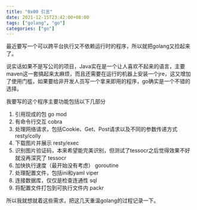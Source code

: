 ```yaml
---
title: "0x00 引言"
date: 2021-12-15T23:42:00+08:00
tags: ["golang", "go"]
categories: ["go"]
---
```


最近要写一个可以跨平台执行又不依赖运行时的程序，所以就把golang又捡起来了。

<!--more-->

说实话如果不是写公司的项目，Java实在是一个让人喜欢不起来的语言，主要maven这一套搞起来太麻烦，而且还需要在运行的机器上安装一个jre，这又增加了使用门槛，如果要给非开发人员写一个拿来即用的程序，go确实是一个不错的选择。

我要写的这个程序主要功能包括以下几部分

1. 引用现成的包 go mod
1. 有命令行交互 cobra
1. 处理网络请求，包括Cookie、Get、Post请求以及不同的参数传递方式 resty/colly
1. 下载图片并展示 resty/exec
1. 识别图片验证码，本来希望能完美识别，但测试了tessocr之后觉得效果不好就没再深究了 tessocr
1. 加快执行速度（最开始没有考虑） goroutine
1. 处理配置文件，包括ini和yaml viper
1. 连接数据库，仅仅是检查连通性 sql
1. 将配置文件打包到可执行文件内 packr

所以我就想就着这些需求，把这几天重温golang的过程记录一下。


